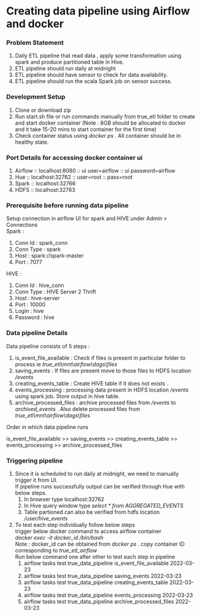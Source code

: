 # Creating data pipeline using Airflow and docker <br>

### Problem Statement <br>

1) Daily ETL pipeline that read data , apply some transformation using spark and produce partitioned table in Hive.
2) ETL pipeline should run daily at midnight
3) ETL pipeline should have sensor to check for data availability.
4) ETL pipeline should run the scala Spark job on sensor success.

### Development Setup <br>
1) Clone or download zip 
2) Run start.sh file or run commands manually from true_etl folder to create and start docker container (Note : 8GB should be allocated to docker and it take 15-20 mins to start container for the first time)
3) Check container status using *docker ps* . All container should be in healthy state.

### Port Details for accessing docker container ui
1) Airflow :: localhost:8080 :: ui user=airflow :: ui password=airflow
2) Hue :: localhost:32762 :: user=root :: pass=root
3) Spark :: localhost:32766
4) HDFS :: localhost:32763

### Prerequisite before running data pipeline
Setup connection in airflow UI for spark and HIVE under Admin > Connections <br>
Spark :
1) Conn Id : spark_conn
2) Conn Type : spark
3) Host : spark://spark-master
4) Port : 7077

HIVE :
1) Conn Id : hive_conn
2) Conn Type : HIVE Server 2 Thrift
3) Host : hive-server
4) Port : 10000
5) Login : hive
6) Password : hive

### Data pipeline Details 
Data pipeline consists of 5 steps : <br>
1) is_event_file_available : Check if files is present in particular folder to process ie *true_etl\mnt\airflow\dags\files*
2) saving_events : If files are present move to those files to HDFS location */events*
3) creating_events_table : Create HIVE table if it does not exists .
4) events_processing : processing data present in HDFS location */events* using spark job. Store output in hive table.
5) archive_processed_files : archive processed files from */events* to *archived_events* . Also delete processed files from *true_etl\mnt\airflow\dags\files*

Order in which data pipeline runs

is_event_file_available >> saving_events >> creating_events_table >> events_processing >> archive_processed_files

### Triggering pipeline
1) Since it is scheduled to run daily at midnight, we need to manually trigger it from UI.<br>
      If pipeline runs successfully output can be verified through Hue with below steps.
      1) In browser type localhost:32762
      2) In Hive query window type *select * from AGGREGATED_EVENTS*
      3) Table partioned can also be verified from hdfs location */user/hive_events* 
2) To test each step individually follow below steps <br>
   trigger below docker command to access airflow container <br>
   *docker exec -it docker_id /bin/bash* <br>
   Note : docker_id can be obtained from *docker ps* . copy container ID corresponding to *true_etl_airflow* <br>
   Run below command one after other to test each step in pipeline
   1) airflow tasks test true_data_pipeline is_event_file_available 2022-03-23
   2) airflow tasks test true_data_pipeline saving_events 2022-03-23
   3) airflow tasks test true_data_pipeline creating_events_table 2022-03-23
   4) airflow tasks test true_data_pipeline events_processing 2022-03-23
   5) airflow tasks test true_data_pipeline archive_processed_files 2022-03-23




